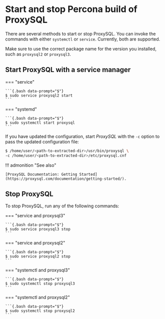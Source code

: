 # Start and stop Percona build of ProxySQL

There are several methods to start or stop ProxySQL. You can invoke the commands with either `systemctl` or `service`. Currently, both are supported.

Make sure to use the correct package name for the version you installed, such as `proxysql2` or `proxysql3`.

## Start ProxySQL with a service manager

=== "service"

    ```{.bash data-prompt="$"}
    $ sudo service proxysql2 start
    ```

=== "systemd"

    ```{.bash data-prompt="$"}
    $ sudo systemctl start proxysql
    ```

If you have updated the configuration, start *ProxySQL* with the `-c` option to pass the updated configuration file:

```{.bash data-prompt="$"}
$ /home/user/<path-to-extracted-dir>/usr/bin/proxysql \
-c /home/user/<path-to-extracted-dir>/etc/proxysql.cnf
```

!!! admonition "See also"

    [ProxySQL Documentation: Getting Started](https://proxysql.com/documentation/getting-started/).

## Stop ProxySQL

To stop ProxySQL, run any of the following commands:

=== "service and proxysql3"

    ```{.bash data-prompt="$"}
    $ sudo service proxysql3 stop
    ```

=== "service and proxysql2"

    ```{.bash data-prompt="$"}
    $ sudo service proxysql2 stop
    ```

=== "systemctl and proxysql3"

    ```{.bash data-prompt="$"}
    $ sudo systemctl stop proxysql3 
    ```

=== "systemctl and proxysql2"

    ```{.bash data-prompt="$"}
    $ sudo systemctl stop proxysql2 
    ```